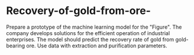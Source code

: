 # Recovery-of-gold-from-ore-
Prepare a prototype of the machine learning model for the "Figure". The company develops solutions for the efficient operation of industrial enterprises.  The model should predict the recovery rate of gold from gold-bearing ore. Use data with extraction and purification parameters.

